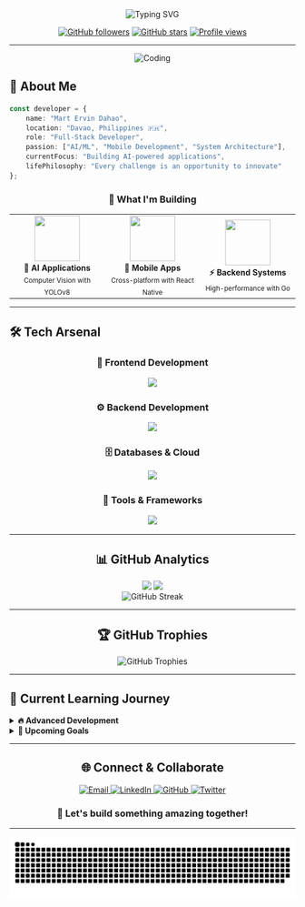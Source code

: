 <div align="center">


<img src="https://readme-typing-svg.herokuapp.com?font=Fira+Code&size=22&pause=1000&color=00D8FF&center=true&vCenter=true&width=600&lines=Hello+I'm+Mart+Ervin+Dahao" alt="Typing SVG" />


<br/>

[![GitHub followers](https://img.shields.io/github/followers/YOUR_GITHUB_USERNAME?style=social)](https://github.com/YOUR_GITHUB_USERNAME)
[![GitHub stars](https://img.shields.io/github/stars/YOUR_GITHUB_USERNAME?style=social)](https://github.com/YOUR_GITHUB_USERNAME)
[![Profile views](https://komarev.com/ghpvc/?username=YOUR_GITHUB_USERNAME&color=blueviolet&style=flat-square&label=Profile+Views)](https://github.com/YOUR_GITHUB_USERNAME)

</div>

---

<div align="center">
  <img src="https://media.giphy.com/media/SWoSkN6DxTszqIKEqv/giphy.gif" alt="Coding" width="400"/>
</div>

## 🚀 About Me

```typescript
const developer = {
    name: "Mart Ervin Dahao",
    location: "Davao, Philippines 🇵🇭",
    role: "Full-Stack Developer",
    passion: ["AI/ML", "Mobile Development", "System Architecture"],
    currentFocus: "Building AI-powered applications",
    lifePhilosophy: "Every challenge is an opportunity to innovate"
};
```

<div align="center">

### 🎯 What I'm Building

</div>

<table align="center">
<tr>
<td align="center" width="33%">
<img src="https://media.giphy.com/media/l0HlQoLBOGjMl4Pte/giphy.gif" width="80" height="80"/><br/>
<strong>🤖 AI Applications</strong><br/>
<sub>Computer Vision with YOLOv8</sub>
</td>
<td align="center" width="33%">
<img src="https://media.giphy.com/media/SvFocn0wNMx0iv2rYz/giphy.gif" width="80" height="80"/><br/>
<strong>📱 Mobile Apps</strong><br/>
<sub>Cross-platform with React Native</sub>
</td>
<td align="center" width="33%">
<img src="https://media.giphy.com/media/kdFc8fubgS31b8DsVu/giphy.gif" width="80" height="80"/><br/>
<strong>⚡ Backend Systems</strong><br/>
<sub>High-performance with Go</sub>
</td>
</tr>
</table>

---

## 🛠️ Tech Arsenal

<div align="center">

### 🎨 Frontend Development
<p>
<img src="https://skillicons.dev/icons?i=react,html,css,js,electron" />
</p>

### ⚙️ Backend Development  
<p>
<img src="https://skillicons.dev/icons?i=nodejs,python,go,java,php" />
</p>

### 🗄️ Databases & Cloud
<p>
<img src="https://skillicons.dev/icons?i=mysql,mongodb,firebase,graphql" />
</p>

### 🔧 Tools & Frameworks
<p>
<img src="https://skillicons.dev/icons?i=git,github,vscode,laravel,fastapi" />
</p>

</div>

---

<div align="center">

## 📊 GitHub Analytics

<img height="180em" src="https://github-readme-stats.vercel.app/api?username=YOUR_GITHUB_USERNAME&show_icons=true&theme=tokyonight&include_all_commits=true&count_private=true"/>
<img height="180em" src="https://github-readme-stats.vercel.app/api/top-langs/?username=YOUR_GITHUB_USERNAME&layout=compact&langs_count=8&theme=tokyonight"/>

</div>

<div align="center">
<img src="https://github-readme-streak-stats.herokuapp.com/?user=YOUR_GITHUB_USERNAME&theme=tokyonight" alt="GitHub Streak" />
</div>

---

<div align="center">

## 🏆 GitHub Trophies

<img src="https://github-profile-trophy.vercel.app/?username=YOUR_GITHUB_USERNAME&theme=tokyonight&no-frame=true&margin-w=15&margin-h=15&column=7" alt="GitHub Trophies" />

</div>

---

## 🎯 Current Learning Journey

<details>
<summary><b>🔥 Advanced Development</b></summary>
<br/>

- 🚀 **Full-Stack Architecture** - Microservices & Serverless
- 🧠 **AI/ML Integration** - TensorFlow, PyTorch, YOLOv8
- 📱 **Mobile Excellence** - Flutter, React Native Expo
- ⚡ **Performance Optimization** - Go concurrency, Node.js clustering
- 🔗 **API Design** - GraphQL Federation, RESTful best practices

</details>

<details>
<summary><b>🌟 Upcoming Goals</b></summary>
<br/>

- 🐳 **DevOps & Deployment** - Docker, Kubernetes, CI/CD
- ☁️ **Cloud Platforms** - AWS, Google Cloud, Azure
- 🔒 **Security** - OAuth, JWT, Encryption best practices
- 📊 **Data Engineering** - Apache Kafka, Redis, Elasticsearch

</details>

---

<div align="center">

## 🌐 Connect & Collaborate

<p>
<a href="mailto:martdahao@gmail.com">
<img src="https://img.shields.io/badge/Email-D14836?style=for-the-badge&logo=gmail&logoColor=white" alt="Email"/>
</a>
<a href="https://linkedin.com/in/YOUR_LINKEDIN">
<img src="https://img.shields.io/badge/LinkedIn-0077B5?style=for-the-badge&logo=linkedin&logoColor=white" alt="LinkedIn"/>
</a>
<a href="https://github.com/YOUR_GITHUB_USERNAME">
<img src="https://img.shields.io/badge/GitHub-100000?style=for-the-badge&logo=github&logoColor=white" alt="GitHub"/>
</a>
<a href="https://twitter.com/YOUR_TWITTER">
<img src="https://img.shields.io/badge/Twitter-1DA1F2?style=for-the-badge&logo=twitter&logoColor=white" alt="Twitter"/>
</a>
</p>

### 💬 Let's build something amazing together!

</div>


---

<div align="center">

<img src="https://raw.githubusercontent.com/platane/snk/output/github-contribution-grid-snake-dark.svg" alt="Snake animation" />

</div>
